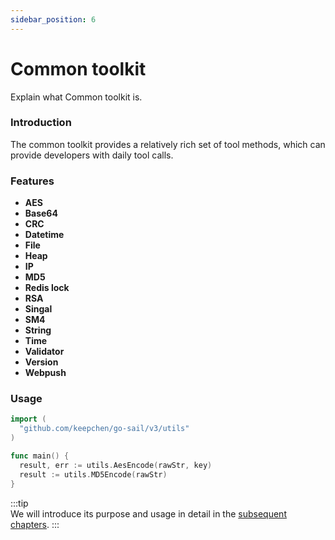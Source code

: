 ```yaml
---
sidebar_position: 6
---
```


# Common toolkit 
Explain what Common toolkit is.  

### Introduction  
The common toolkit provides a relatively rich set of tool methods, which can provide developers with daily tool calls. 

### Features  
- **AES**  
- **Base64**  
- **CRC**  
- **Datetime**  
- **File**  
- **Heap**  
- **IP**  
- **MD5**  
- **Redis lock**  
- **RSA**  
- **Singal**  
- **SM4**  
- **String**  
- **Time**  
- **Validator**  
- **Version**  
- **Webpush**

### Usage  
```go title="main.go" showLineNumbers  
import (
  "github.com/keepchen/go-sail/v3/utils"
)

func main() {
  result, err := utils.AesEncode(rawStr, key)
  result := utils.MD5Encode(rawStr)
}
```  
:::tip   
We will introduce its purpose and usage in detail in the [subsequent chapters](../examples/toolkit.md).
:::  